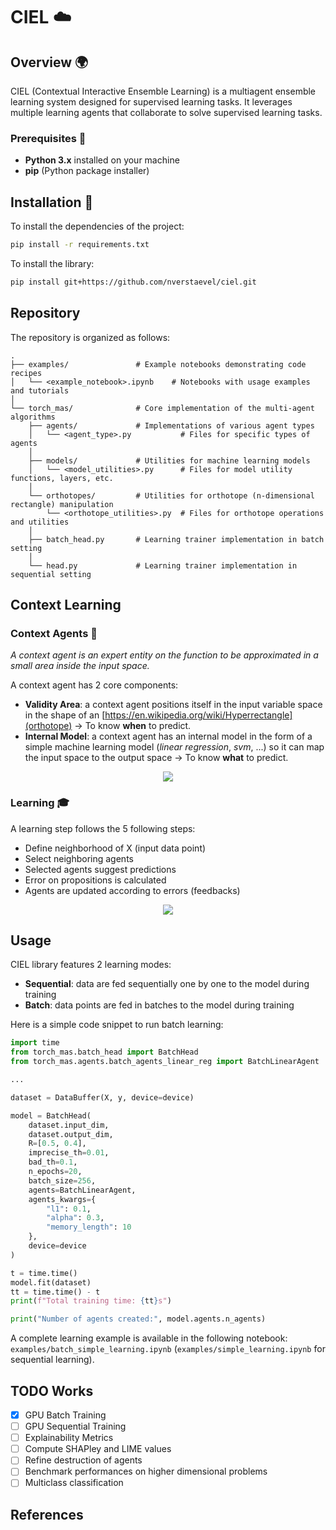 # CIEL ☁️

## Overview 🌍

CIEL (Contextual Interactive Ensemble Learning) is a multiagent ensemble learning system designed for supervised learning tasks. It leverages multiple learning agents that collaborate to solve supervised learning tasks.

### Prerequisites 🔑

- **Python 3.x** installed on your machine
- **pip** (Python package installer)

## Installation 💾

To install the dependencies of the project:

```bash
pip install -r requirements.txt
```

To install the library:

```bash
pip install git+https://github.com/nverstaevel/ciel.git
```

## Repository

The repository is organized as follows:

```
.
├── examples/               # Example notebooks demonstrating code recipes
│   └── <example_notebook>.ipynb    # Notebooks with usage examples and tutorials
│
└── torch_mas/              # Core implementation of the multi-agent algorithms
    ├── agents/             # Implementations of various agent types
    │   └── <agent_type>.py           # Files for specific types of agents
    │
    ├── models/             # Utilities for machine learning models
    │   └── <model_utilities>.py      # Files for model utility functions, layers, etc.
    │
    └── orthotopes/         # Utilities for orthotope (n-dimensional rectangle) manipulation
        └── <orthotope_utilities>.py  # Files for orthotope operations and utilities
    │
    ├── batch_head.py       # Learning trainer implementation in batch setting
    │
    └── head.py             # Learning trainer implementation in sequential setting
```

## Context Learning

### Context Agents 🤖

_A context agent is an expert entity on the function to be approximated in a small area inside the input space._

A context agent has 2 core components:

- **Validity Area**: a context agent positions itself in the input variable space in the shape of an [https://en.wikipedia.org/wiki/Hyperrectangle](orthotope) → To know **when** to predict.
- **Internal Model**: a context agent has an internal model in the form of a simple machine learning model (_linear regression_, _svm_, ...) so it can map the input space to the output space → To know **what** to predict.

<p align="center"><image src="images/context_agent_structure.png"></p>

### Learning 🎓

A learning step follows the 5 following steps:

- Define neighborhood of X (input data point)
- Select neighboring agents
- Selected agents suggest predictions
- Error on propositions is calculated
- Agents are updated according to errors (feedbacks)

<p align="center"><image src="images/learning_with_context_agents.gif"></p>

## Usage

CIEL library features 2 learning modes:

- **Sequential**: data are fed sequentially one by one to the model during training
- **Batch**: data points are fed in batches to the model during training

Here is a simple code snippet to run batch learning:

```python
import time
from torch_mas.batch_head import BatchHead
from torch_mas.agents.batch_agents_linear_reg import BatchLinearAgent

...

dataset = DataBuffer(X, y, device=device)

model = BatchHead(
    dataset.input_dim,
    dataset.output_dim,
    R=[0.5, 0.4],
    imprecise_th=0.01,
    bad_th=0.1,
    n_epochs=20,
    batch_size=256,
    agents=BatchLinearAgent,
    agents_kwargs={
        "l1": 0.1,
        "alpha": 0.3,
        "memory_length": 10
    },
    device=device
)

t = time.time()
model.fit(dataset)
tt = time.time() - t
print(f"Total training time: {tt}s")

print("Number of agents created:", model.agents.n_agents)
```

A complete learning example is available in the following notebook: `examples/batch_simple_learning.ipynb` (`examples/simple_learning.ipynb` for sequential learning).

## TODO Works

- [x] GPU Batch Training
- [ ] GPU Sequential Training
- [ ] Explainability Metrics
- [ ] Compute SHAPley and LIME values
- [ ] Refine destruction of agents
- [ ] Benchmark performances on higher dimensional problems
- [ ] Multiclass classification

## References
